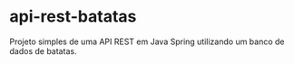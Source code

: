 # api-rest-batatas
Projeto simples de uma API REST em Java Spring utilizando um banco de dados de batatas.

